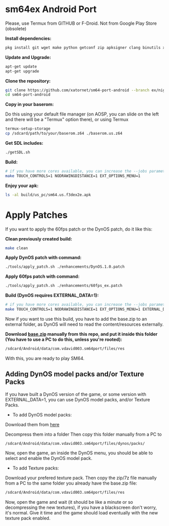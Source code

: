 # sm64ex Android Port

Please, use Termux from GITHUB or F-Droid. Not from Google Play Store (obsolete)

**Install dependencies:**
```sh
pkg install git wget make python getconf zip apksigner clang binutils x11-repo mesa mesa-dev SDL2
```
**Update and Upgrade:**
```sh
apt-get update
apt-get upgrade
```

**Clone the repository:**
```sh
git clone https://github.com/xatornet/sm64-port-android --branch ex/nightly
cd sm64-port-android
```

**Copy in your baserom:**

Do this using your default file manager (on AOSP, you can slide on the left and there will be a "Termux" option there), or using Termux
```sh
termux-setup-storage
cp /sdcard/path/to/your/baserom.z64 ./baserom.us.z64
```

**Get SDL includes:**
```sh
./getSDL.sh
```

**Build:**
```sh
# if you have more cores available, you can increase the --jobs parameter
make TOUCH_CONTROLS=1 NODRAWINGDISTANCE=1 EXT_OPTIONS_MENU=1
```

**Enjoy your apk:**
```sh
ls -al build/us_pc/sm64.us.f3dex2e.apk
```

# Apply Patches

If you want to apply the 60fps patch or the DynOS patch, do it like this:

**Clean previously created build:**
```sh
make clean
```
**Apply DynOS patch with command:**
```sh
./tools/apply_patch.sh ./enhancements/DynOS.1.0.patch
```

**Apply 60fps patch with command:**
```sh
./tools/apply_patch.sh ./enhancements/60fps_ex.patch
```
**Build (DynOS requires EXTERNAL_DATA=1):**
```sh
# if you have more cores available, you can increase the --jobs parameter
make TOUCH_CONTROLS=1 NODRAWINGDISTANCE=1 EXT_OPTIONS_MENU=1 EXTERNAL_DATA=1
```
Now if you want to use this build, you have to add the base.zip to an external folder, as DynOS will need to read the content/resources externally.

**Download [base.zip](https://github.com/xatornet/sm64-port-android/blob/ex/nightly/base.zip) manually from this repo, and put it inside this folder (You have to use a PC to do this, unless you're rooted):**
```sh
/sdcard/Android/data/com.vdavid003.sm64port/files/res
```
With this, you are ready to play SM64.

## Adding DynOS model packs and/or Texture Packs

If you have built a DynOS version of the game, or some version with EXTERNAL_DATA=1, you can use DynOS model packs, and/or Texture Packs.

+ To add DynOS model packs:

Download them from [here](https://github.com/Render96/ModelPack/releases)

Decompress them into a folder
Then copy this folder manually from a PC to 
```sh
/sdcard/Android/data/com.vdavid003.sm64port/files/dynos/packs/
```
Now, open the game, an inside the DynOS menu, you should be able to select and enable the DynOS model pack.

+ To add Texture packs:

Download your prefered texture pack.
Then copy the zip/7z file manually from a PC to the same folder you already have the base.zip file:
```sh
/sdcard/Android/data/com.vdavid003.sm64port/files/res
```
Now, open the game and wait (it should be like a minute or so decompressing the new textures), if you have a blackscreen don't worry, it's normal. Give it time and the game should load eventually with the new texture pack enabled.
